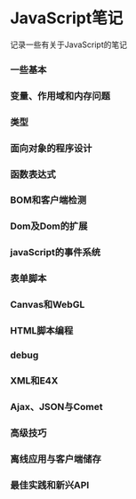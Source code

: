 # JavaScript笔记
记录一些有关于JavaScript的笔记

### 一些基本

### 变量、作用域和内存问题

### 类型

### 面向对象的程序设计

### 函数表达式

### BOM和客户端检测

### Dom及Dom的扩展

### javaScript的事件系统

### 表单脚本

### Canvas和WebGL

### HTML脚本编程

### debug

### XML和E4X

### Ajax、JSON与Comet

### 高级技巧

### 离线应用与客户端储存

### 最佳实践和新兴API

